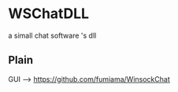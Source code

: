 # WSChatDLL
a simall chat software 's dll   

## Plain   
GUI --> https://github.com/fumiama/WinsockChat    

